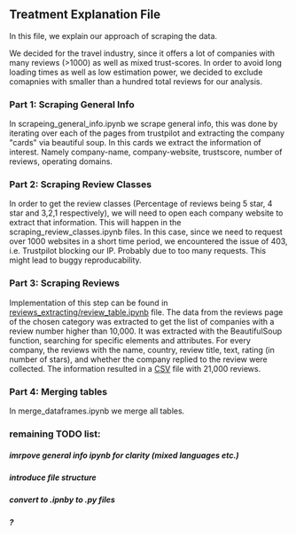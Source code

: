 ## Treatment Explanation File

In this file, we explain our approach of scraping the data.

We decided for the travel industry, since it offers a  lot of companies with many reviews (>1000) as well as mixed trust-scores. In order to avoid long loading times as well as low estimation power, we decided to exclude comapnies with smaller than a hundred total reviews for our analysis. 

### Part 1: Scraping General Info

In scrapeing_general_info.ipynb we scrape general info, this was done by iterating over each of the pages from trustpilot and extracting the company "cards" via beautiful soup. In this cards we extract the information of interest. Namely company-name, company-website, trustscore, number of reviews, operating domains. 


### Part 2: Scraping Review Classes

In order to get the review classes (Percentage of reviews being 5 star, 4 star and 3,2,1 respectively), we will need to open each company website to extract that information. This will happen in the scraping_review_classes.ipynb files. In this case, since we need to request over 1000  websites in a short time period, we encountered the issue of 403, i.e. Trustpilot blocking our IP. Probably due to too many requests. This might lead to buggy reproducability. 

### Part 3: Scraping Reviews

Implementation of this step can be found in [reviews_extracting/review_table.ipynb](https://github.com/pnppl1/apr25_bde_int_supply/blob/main/reviews_extracting/review_table.ipynb) file.
The data from the reviews page of the chosen category was extracted to get the list of companies with a review number higher than 10,000. It was extracted with the BeautifulSoup function, searching for specific elements and attributes. For every company, the reviews with the name, country, review title, text, rating (in number of stars), and whether the company replied to the review were collected. The information resulted in a [CSV](https://github.com/pnppl1/apr25_bde_int_supply/blob/main/reviews_extracting/trustpilot_reviews_2.csv) file with 21,000 reviews.

### Part 4: Merging tables

In merge_dataframes.ipynb we merge all tables.


### remaining TODO list:

##### imrpove general info ipynb for clarity (mixed languages etc.)
##### introduce file structure
##### convert to .ipnby to .py files
##### ?